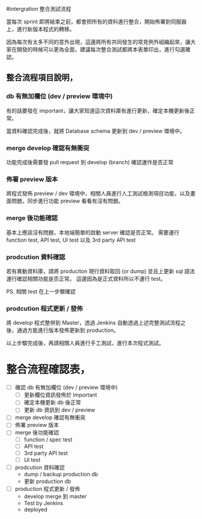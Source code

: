 #intergration 整合測試流程

當每次 sprint 即將結束之前，都會把所有的資料進行整合，開始佈署到伺服器上，進行新版本程式的轉移。

因為每次有太多不同的意外出現，這邊將所有共同發生的常見例外組織起來，讓大家在開發的時候可以更為全面，建議每次整合測試都將本表單印出，進行勾選確認。

## 整合流程項目說明，

### db 有無加欄位 (dev / preview 環境中)

有的話要發在 important，讓大家知道這次資料庫有進行更新，確定本機更新後正常。

當資料確認完成後，就將 Database schema 更新到 dev / preview 環境中。

### merge develop 確認有無衝突

功能完成後需要發 pull request 到 develop (branch) 確認運作是否正常

### 佈署 preview 版本

將程式發佈 preview / dev 環境中，相關人員進行人工測試檢測項目功能，以及畫面問題，同步進行功能 preview 看看有沒有問題。

### merge 後功能確認

基本上應該沒有問題，本地端簡單的啟動 server 確認是否正常。
需要運行 function test, API test, UI test 以及 3rd party API test

### prodcution 資料確認

若有異動資料庫，請將 produciton 現行資料取回 (or dump) 並且上更新 sql 語法運行確認相關功能是否正常。
這邊因為是正式資料所以不運行 test。

PS. 相關 test 在上一步驟確認

### prodcution 程式更新 / 發佈

將 develop 程式整併到 Master，透過 Jenkins 自動透過上述完整測試流程之後，通過方能進行版本發佈更新到 production。

以上步驟完成後，再請相關人員進行手工測試，進行本次程式測試。

# 整合流程確認表，

- [ ] 確認 db 有無加欄位 (dev / preview 環境中)
  - [ ] 更新欄位資訊發佈於 Important
  - [ ] 確定本機更新 db 後正常
  - [ ] 更新 db 資訊到 dev / preview
- [ ] merge develop 確認有無衝突
- [ ] 佈署 preview 版本
- [ ] merge 後功能確認
  - [ ] function / spec test
  - [ ] API test
  - [ ] 3rd party API test
  - [ ] UI test
- [ ] prodcution 資料確認
  - dump / backup production db
  - 更新 production db
- [ ] production 程式更新 / 發佈
  - develop merge 到 master
  - Test by Jenkins
  - deployed



